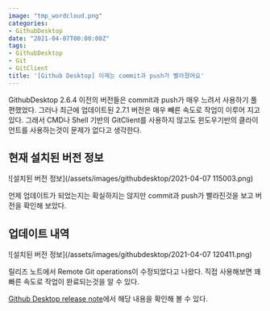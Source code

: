```yaml
---
image: "tmp_wordcloud.png"
categories:
- GithubDesktop
date: "2021-04-07T00:00:00Z"
tags:
- GithubDesktop
- Git
- GitClient
title: '[Github Desktop] 이제는 commit과 push가 빨라졌어요'
---
```


GithubDesktop 2.6.4 이전의 버전들은 commit과 push가 매우 느려서 사용하기 풀편했었다. 그러나 최근에 업데이트된 2.7.1 버전은 매우 빼른 속도로 작업이 이루어 지고 있다. 그래서 CMD나 Shell 기반의 GitClient를 사용하지 않고도 윈도우기반의 클라이언트를 사용하는것이 문제가 없다고 생각한다.

## 현재 설치된 버전 정보

![설치된 버전 정보](/assets/images/githubdesktop/2021-04-07 115003.png)

언제 업데이트가 되었는지는 확실하지는 않지만 commit과 push가 빨라진것을 보고 버전을 확인해 보았다.

## 업데이트 내역

![설치된 버전 정보](/assets/images/githubdesktop/2021-04-07 120411.png)

릴리즈 노트에서 Remote Git operations이 수정되었다고 나왔다. 직접 사용해보면 꽤 빠른 속도로 작업이 완료되는것을 알 수 있다.

[Github Desktop release note](https://desktop.github.com/release-notes/)에서 해당 내용을 확인해 볼 수 있다.
